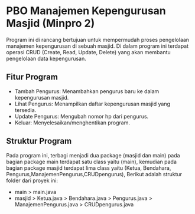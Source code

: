 # PBO Manajemen Kepengurusan Masjid (Minpro 2)
Program ini di rancang bertujuan untuk mempermudah proses pengelolaan manajemen kepengurusan di sebuah masjid. Di dalam program ini terdapat operasi CRUD (Create, Read, Update, Delete) yang akan membantu pengelolaan data kepengurusan.
## Fitur Program
-  Tambah Pengurus: Menambahkan pengurus baru ke dalam kepengurusan masjid.
-  Lihat Pengurus: Menampilkan daftar kepengurusan masjid yang tersedia.
-  Update Pengurus: Mengubah nomor hp dari pengurus.
-  Keluar: Menyelesaikan/menghentikan program.
## Struktur Program
Pada program ini, terbagi menjadi dua package (masjid dan main) pada bagian package main terdapat satu class yaitu (main), kemudian pada bagian package masjid terdapat lima class yaitu (Ketua, Bendahara, Pengurus,ManajemenPengurus,CRUDpengurus), Berikut adalah struktur folder dari proyek ini:
-  main   > main.java
-  masjid > Ketua.java
          > Bendahara.java
          > Pengurus.java
          > ManajemenPengurus.java
          > CRUDpengurus.java

  
